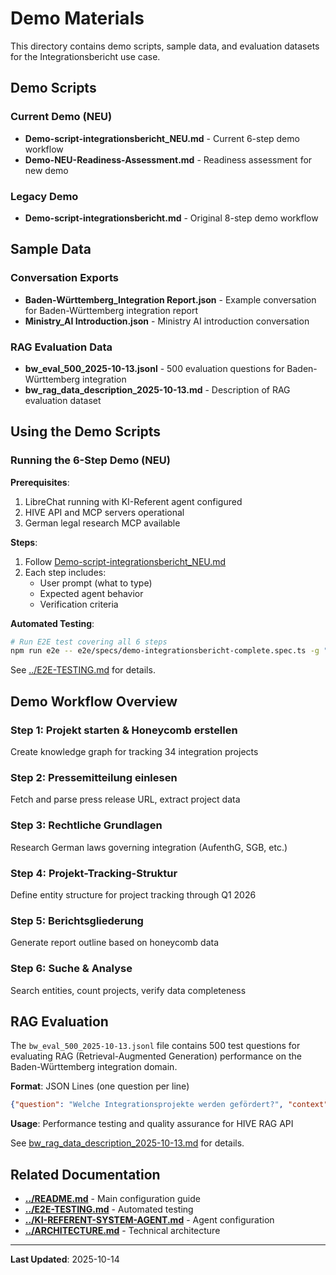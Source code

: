 # Demo Materials

This directory contains demo scripts, sample data, and evaluation datasets for the Integrationsbericht use case.

## Demo Scripts

### Current Demo (NEU)
- **Demo-script-integrationsbericht_NEU.md** - Current 6-step demo workflow
- **Demo-NEU-Readiness-Assessment.md** - Readiness assessment for new demo

### Legacy Demo
- **Demo-script-integrationsbericht.md** - Original 8-step demo workflow

## Sample Data

### Conversation Exports
- **Baden-Württemberg_Integration Report.json** - Example conversation for Baden-Württemberg integration report
- **Ministry_AI Introduction.json** - Ministry AI introduction conversation

### RAG Evaluation Data
- **bw_eval_500_2025-10-13.jsonl** - 500 evaluation questions for Baden-Württemberg integration
- **bw_rag_data_description_2025-10-13.md** - Description of RAG evaluation dataset

## Using the Demo Scripts

### Running the 6-Step Demo (NEU)

**Prerequisites**:
1. LibreChat running with KI-Referent agent configured
2. HIVE API and MCP servers operational
3. German legal research MCP available

**Steps**:
1. Follow [Demo-script-integrationsbericht_NEU.md](Demo-script-integrationsbericht_NEU.md)
2. Each step includes:
   - User prompt (what to type)
   - Expected agent behavior
   - Verification criteria

**Automated Testing**:
```bash
# Run E2E test covering all 6 steps
npm run e2e -- e2e/specs/demo-integrationsbericht-complete.spec.ts -g "Complete Demo" --reporter=line
```

See [../E2E-TESTING.md](../E2E-TESTING.md) for details.

## Demo Workflow Overview

### Step 1: Projekt starten & Honeycomb erstellen
Create knowledge graph for tracking 34 integration projects

### Step 2: Pressemitteilung einlesen
Fetch and parse press release URL, extract project data

### Step 3: Rechtliche Grundlagen
Research German laws governing integration (AufenthG, SGB, etc.)

### Step 4: Projekt-Tracking-Struktur
Define entity structure for project tracking through Q1 2026

### Step 5: Berichtsgliederung
Generate report outline based on honeycomb data

### Step 6: Suche & Analyse
Search entities, count projects, verify data completeness

## RAG Evaluation

The `bw_eval_500_2025-10-13.jsonl` file contains 500 test questions for evaluating RAG (Retrieval-Augmented Generation) performance on the Baden-Württemberg integration domain.

**Format**: JSON Lines (one question per line)
```json
{"question": "Welche Integrationsprojekte werden gefördert?", "context": "..."}
```

**Usage**: Performance testing and quality assurance for HIVE RAG API

See [bw_rag_data_description_2025-10-13.md](bw_rag_data_description_2025-10-13.md) for details.

## Related Documentation

- **[../README.md](../README.md)** - Main configuration guide
- **[../E2E-TESTING.md](../E2E-TESTING.md)** - Automated testing
- **[../KI-REFERENT-SYSTEM-AGENT.md](../KI-REFERENT-SYSTEM-AGENT.md)** - Agent configuration
- **[../ARCHITECTURE.md](../ARCHITECTURE.md)** - Technical architecture

---

**Last Updated**: 2025-10-14
